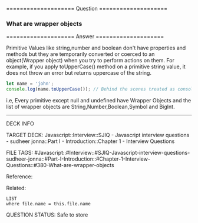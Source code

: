 ==================== Question ====================  

### What are wrapper objects  

==================== Answer ====================  

Primitive Values like string,number and boolean don't have properties and
methods but they are temporarily converted or coerced to an object(Wrapper
object) when you try to perform actions on them. For example, if you apply
toUpperCase() method on a primitive string value, it does not throw an error but
returns uppercase of the string.

```javascript
let name = 'john';
console.log(name.toUpperCase()); // Behind the scenes treated as console.log(new String(name).toUpperCase());
```

i.e, Every primitive except null and undefined have Wrapper Objects and the list
of wrapper objects are String,Number,Boolean,Symbol and BigInt.

---

DECK INFO

TARGET DECK: Javascript::Interview::SJIQ - Javascript interview questions -
sudheer jonna::Part I - Introduction::Chapter 1 - Interview Questions

FILE TAGS:
#Javascript::#Interview::#SJIQ-Javascript-interview-questions-sudheer-jonna::#Part-I-Introduction::#Chapter-1-Interview-Questions::#380-What-are-wrapper-objects

Reference:

Related:

```dataview
LIST
where file.name = this.file.name
```

QUESTION STATUS: Safe to store
